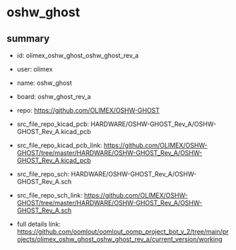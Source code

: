# oshw_ghost
 
## summary 
* id: olimex_oshw_ghost_oshw_ghost_rev_a
* user: olimex
* name: oshw_ghost
* board: oshw_ghost_rev_a
* repo: https://github.com/OLIMEX/OSHW-GHOST
* src_file_repo_kicad_pcb: HARDWARE/OSHW-GHOST_Rev_A/OSHW-GHOST_Rev_A.kicad_pcb
* src_file_repo_kicad_pcb_link: https://github.com/OLIMEX/OSHW-GHOST/tree/master/HARDWARE/OSHW-GHOST_Rev_A/OSHW-GHOST_Rev_A.kicad_pcb


* src_file_repo_sch: HARDWARE/OSHW-GHOST_Rev_A/OSHW-GHOST_Rev_A.sch
* src_file_repo_sch_link: https://github.com/OLIMEX/OSHW-GHOST/tree/master/HARDWARE/OSHW-GHOST_Rev_A/OSHW-GHOST_Rev_A.sch
* full details link: https://github.com/oomlout/oomlout_oomp_project_bot_v_2/tree/main/projects/olimex_oshw_ghost_oshw_ghost_rev_a/current_version/working  







